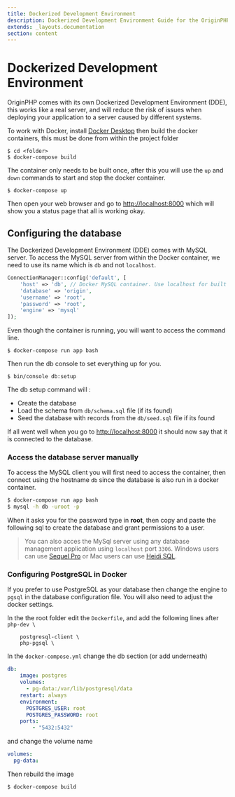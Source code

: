 ```yaml
---
title: Dockerized Development Environment
description: Dockerized Development Environment Guide for the OriginPHP Framework
extends: _layouts.documentation
section: content
---
```

# Dockerized Development Environment

OriginPHP comes with its own Dockerized Development Environment (DDE), this works like a real server, and will reduce the risk of issues when deploying your application to a server caused by different systems.

To work with Docker, install [Docker Desktop](https://www.docker.com/products/docker-desktop) then build the docker containers, this must be done from within the project folder

```linux
$ cd <folder>
$ docker-compose build
```

The container only needs to be built once, after this you will use the `up` and `down` commands to start and stop the docker container.

```linux
$ docker-compose up
```

Then open your web browser and go to [http://localhost:8000](http://localhost:8000)  which will show you a status page that all is working okay.

## Configuring the database

The Dockerized Development Environment (DDE) comes with MySQL server. To access the MySQL server from within the Docker container, we need to use its name which is `db` and not `localhost`.

```php
ConnectionManager::config('default', [
    'host' => 'db', // Docker MySQL container. Use localhost for built in webserver
    'database' => 'origin',
    'username' => 'root',
    'password' => 'root',
    'engine' => 'mysql'
]);
```

Even though the container is running, you will want to access the command line.

```linux
$ docker-compose run app bash
```

Then run the db console to set everything up for you.

```linux
$ bin/console db:setup
```

The db setup command will :

- Create the database
- Load the schema from `db/schema.sql` file (if its found)
- Seed the database with records from the `db/seed.sql` file if its found

If all went well when you go to [http://localhost:8000](http://localhost:8000)  it should now say that it is connected to the database.

### Access the database server manually

To access the MySQL client you will first need to access the container, then connect using the hostname `db` since the database is also run in a docker container.

```bash
$ docker-compose run app bash
$ mysql -h db -uroot -p
```

When it asks you for the password type in **root**, then copy and paste the following sql to create the database and grant permissions to a user.

> You can also acces the MySql server using any database management application using `localhost` port `3306`. Windows users can use [Sequel Pro](https://www.sequelpro.com/) or Mac users can use [Heidi SQL](https://www.heidisql.com/).


### Configuring PostgreSQL in Docker

If you prefer to use PostgreSQL as your database then change the engine to `pgsql` in the database configuration file. You will also need to adjust the docker settings.

In the the root folder edit the `Dockerfile`, and add the following lines after `php-dev \` 
```
    postgresql-client \
    php-pgsql \
```

In the `docker-compose.yml` change the db section (or add underneath)

```yaml
db:
    image: postgres
    volumes:
      - pg-data:/var/lib/postgresql/data
    restart: always
    environment:
      POSTGRES_USER: root
      POSTGRES_PASSWORD: root
    ports:
        - "5432:5432"
```

and change the volume name

```yaml
volumes:
  pg-data:
```

Then rebuild the image

```linux
$ docker-compose build
```
